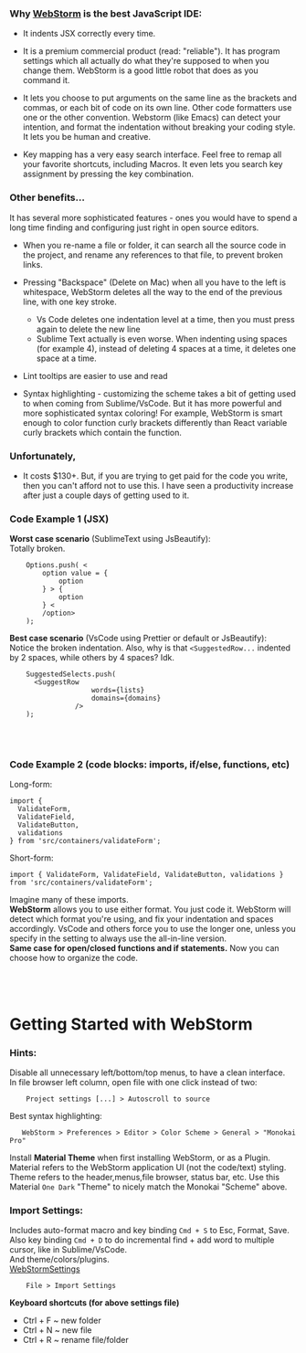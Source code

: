 
### Why [WebStorm](https://www.jetbrains.com/webstorm/) is the best JavaScript IDE:  

* It indents JSX correctly every time.

* It is a premium commercial product (read: "reliable"). It has program settings which all actually do what they're supposed to when you change them. WebStorm is a good little robot that does as you command it.  
  
* It lets you choose to put arguments on the same line as the brackets and commas, or each bit of code on its own line. Other code formatters use one or the other convention. Webstorm (like Emacs) can detect your intention, and format the indentation without breaking your coding style. It lets you be human and creative.
  
* Key mapping has a very easy search interface. Feel free to remap all your favorite shortcuts, including Macros. It even lets you search key assignment by pressing the key combination.
  
  
### Other benefits...  
  
It has several more sophisticated features - ones you would have to spend a long time finding and configuring just right in open source editors.  
  
* When you re-name a file or folder, it can search all the source code in the project, and rename any references to that file, to prevent broken links.  
    
* Pressing "Backspace" (Delete on Mac) when all you have to the left is whitespace, WebStorm deletes all the way to the end of the previous line, with one key stroke.  
    * Vs Code deletes one indentation level at a time, then you must press again to delete the new line  
    * Sublime Text actually is even worse. When indenting using spaces (for example 4), instead of deleting 4 spaces at a time, it deletes one space at a time.  
  
* Lint tooltips are easier to use and read  
  
* Syntax highlighting - customizing the scheme takes a bit of getting used to when coming from Sublime/VsCode. But it has more powerful and more sophisticated syntax coloring! For example, WebStorm is smart enough to color function curly brackets differently than React variable curly brackets which contain the function.  
  
  
### Unfortunately,  
* It costs $130+. But, if you are trying to get paid for the code you write, then you can't afford not to use this. I have seen a productivity increase after just a couple days of getting used to it.  
  
  
### Code Example 1 (JSX)  
**Worst case scenario** (SublimeText using JsBeautify):  
Totally broken.  
```  
    Options.push( <  
        option value = {  
            option  
        } > {  
            option  
        } <  
        /option>  
    );  
```  
**Best case scenario** (VsCode using Prettier or default or JsBeautify):  
Notice the broken indentation. Also, why is that `<SuggestedRow...` indented by 2 spaces, while others by 4 spaces? Idk.  
```  
    SuggestedSelects.push(  
      <SuggestRow  
                    words={lists}  
                    domains={domains}  
                />  
    );  
```  
<br /><br />  
  
  
### Code Example 2 (code blocks: imports, if/else, functions, etc)  
Long-form:  
```  
import {  
  ValidateForm,  
  ValidateField,  
  ValidateButton,  
  validations  
} from 'src/containers/validateForm';  
```  
Short-form:  
```  
import { ValidateForm, ValidateField, ValidateButton, validations } from 'src/containers/validateForm';  
```  
Imagine many of these imports.  
**WebStorm** allows you to use either format. You just code it. WebStorm will detect which format you're using, and fix your indentation and spaces accordingly. VsCode and others force you to use the longer one, unless you specify in the setting to always use the all-in-line version.  
**Same case for open/closed functions and if statements.** Now you can choose how to organize the code.  
 <br /><br /><br />  
  
 # Getting Started with WebStorm  
  
 ### Hints:  
Disable all unnecessary left/bottom/top menus, to have a clean interface.  
In file browser left column, open file with one click instead of two:  
```  
    Project settings [...] > Autoscroll to source  
```  
 Best syntax highlighting:  
 ```  
    WebStorm > Preferences > Editor > Color Scheme > General > "Monokai Pro"  
```  
Install **Material Theme** when first installing WebStorm, or as a Plugin. Material refers to the WebStorm application UI (not the code/text) styling. Theme refers to the header,menus,file browser, status bar, etc. Use this Material `One Dark` "Theme" to nicely match the Monokai "Scheme" above.  
  
### Import Settings:  
Includes auto-format macro and key binding `Cmd + S` to Esc, Format, Save.  
Also key binding `Cmd + D` to do incremental find + add word to multiple cursor, like in Sublime/VsCode.  
And theme/colors/plugins.  
[WebStormSettings](/docs/assets/files/WebStormSettings.zip)  
```  
    File > Import Settings  
```  
**Keyboard shortcuts (for above settings file)**  
* Ctrl + F        ~ new folder  
* Ctrl + N        ~ new file  
* Ctrl + R        ~ rename file/folder  
 